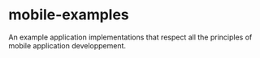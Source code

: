 # mobile-examples
An example application implementations that respect all the principles of mobile application developpement.
